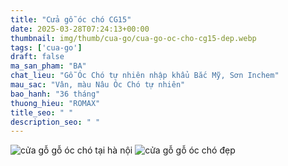 ```yaml
---
title: "Cửa gỗ óc chó CG15"
date: 2025-03-28T07:24:13+00:00
thumbnail: img/thumb/cua-go/cua-go-oc-cho-cg15-dep.webp
tags: ['cua-go']
draft: false
ma_san_pham: "BA"
chat_lieu: "Gỗ Óc Chó tự nhiên nhập khẩu Bắc Mỹ, Sơn Inchem"
mau_sac: "Vân, màu Nâu Óc Chó tự nhiên"
bao_hanh: "36 tháng"
thuong_hieu: "ROMAX"
title_seo: " "
description_seo: " "
---
```

![cửa gỗ gỗ óc chó tại hà nội](/img/cua-go/cg15/cua-go-oc-cho-cg15-1.webp)
![cửa gỗ gỗ óc chó đẹp](/img/cua-go/cg15/cua-go-oc-cho-cg15-2.webp)
